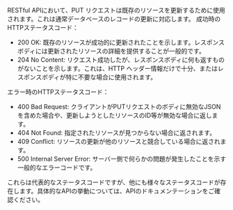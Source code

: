 RESTful APIにおいて、PUT リクエストは既存のリソースを更新するために使用されます。これは通常データベースのレコードの更新に対応します。
成功時のHTTPステータスコード：

- 200 OK: 既存のリソースが成功的に更新されたことを示します。レスポンスボディには更新されたリソースの詳細を提供することが一般的です。
- 204 No Content: リクエスト成功したが、レスポンスボディに何も返すものがないことを示します。これは、HTTP
  ヘッダー情報だけで十分、またはレスポンスボディが特に不要な場合に使用されます。

エラー時のHTTPステータスコード：

- 400 Bad Request: クライアントがPUTリクエストのボディに無効なJSONを含めた場合や、更新しようとしたリソースのID等が無効な場合に返します。
- 404 Not Found: 指定されたリソースが見つからない場合に返されます。
- 409 Conflict: リソースの更新が他のリソースと競合している場合に返されます。
- 500 Internal Server Error: サーバー側で何らかの問題が発生したことを示す一般的なエラーコードです。

これらは代表的なステータスコードですが、他にも様々なステータスコードが存在します。具体的なAPIの挙動については、APIのドキュメンテーションをご確認ください。
